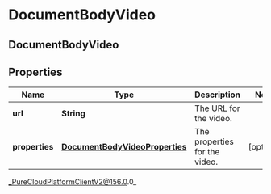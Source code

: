# DocumentBodyVideo

## DocumentBodyVideo

## Properties

|Name | Type | Description | Notes|
|------------ | ------------- | ------------- | -------------|
| **url** | **String** | The URL for the video. | |
| **properties** | [**DocumentBodyVideoProperties**](DocumentBodyVideoProperties) | The properties for the video. | [optional] |



_PureCloudPlatformClientV2@156.0.0_

